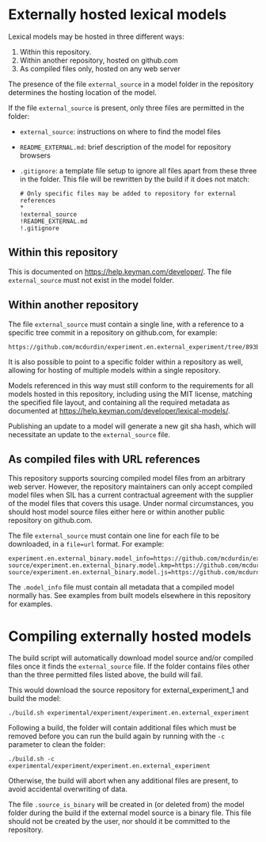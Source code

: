 # Externally hosted lexical models

Lexical models may be hosted in three different ways:

1. Within this repository.
2. Within another repository, hosted on github.com
3. As compiled files only, hosted on any web server

The presence of the file `external_source` in a model folder in the
repository determines the hosting location of the model.

If the file `external_source` is present, only three files are permitted in the
folder:

* `external_source`: instructions on where to find the model files
* `README_EXTERNAL.md`: brief description of the model for repository
  browsers
* `.gitignore`: a template file setup to ignore all files apart from these three
  in the folder. This file will be rewritten by the build if it does not match:

  ```
  # Only specific files may be added to repository for external references
  *
  !external_source
  !README_EXTERNAL.md
  !.gitignore
  ```

## Within this repository

This is documented on https://help.keyman.com/developer/. The file
`external_source` must not exist in the model folder.

## Within another repository

The file `external_source` must contain a single line, with a reference to a
specific tree commit in a repository on github.com, for example:

```
https://github.com/mcdurdin/experiment.en.external_experiment/tree/893b2d5db26876db0a3bcbd8db3b398e00bbd697
```

It is also possible to point to a specific folder within a repository as well,
allowing for hosting of multiple models within a single repository.

Models referenced in this way must still conform to the requirements for
all models hosted in this repository, including using the MIT license,
matching the specified file layout, and containing all the required metadata as
documented at https://help.keyman.com/developer/lexical-models/.

Publishing an update to a model will generate a new git sha hash, which will
necessitate an update to the `external_source` file.

## As compiled files with URL references

This repository supports sourcing compiled model files from an arbitrary web
server. However, the repository maintainers can only accept compiled model
files when SIL has a current contractual agreement with the supplier of the
model files that covers this usage. Under normal circumstances, you should
host model source files either here or within another public repository on
github.com.


The file `external_source` must contain one line for each file to be downloaded,
in a `file=url` format. For example:

```
experiment.en.external_binary.model_info=https://github.com/mcdurdin/experiment.en.external_binary/releases/download/v1.0/experiment.en.external_binary.model_info
source/experiment.en.external_binary.model.kmp=https://github.com/mcdurdin/experiment.en.external_binary/releases/download/v1.0/experiment.en.external_binary.model.kmp
source/experiment.en.external_binary.model.js=https://github.com/mcdurdin/experiment.en.external_binary/releases/download/v1.0/experiment.en.external_binary.model.js
```

The `.model_info` file must contain all metadata that a compiled model normally
has. See examples from built models elsewhere in this repository for examples.

# Compiling externally hosted models

The build script will automatically download model source and/or compiled files
once it finds the `external_source` file. If the folder contains files other than
the three permitted files listed above, the build will fail.

This would download the source repository for external_experiment_1 and build the
model:

```
./build.sh experimental/experiment/experiment.en.external_experiment
```

Following a build, the folder will contain additional files which must be
removed before you can run the build again by running with the `-c` parameter to
clean the folder:

```
./build.sh -c experimental/experiment/experiment.en.external_experiment
```

Otherwise, the build will abort when any additional files are present, to avoid
accidental overwriting of data.

The file `.source_is_binary` will be created in (or deleted from) the model
folder during the build if the external model source is a binary file. This file
should not be created by the user, nor should it be committed to the repository.
